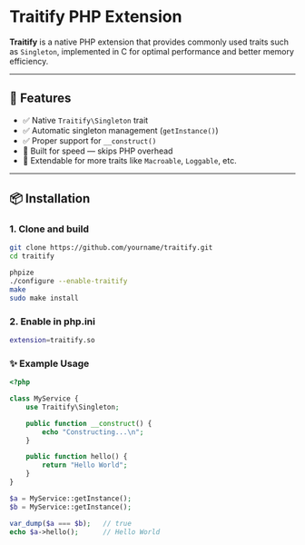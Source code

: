 # Traitify PHP Extension

**Traitify** is a native PHP extension that provides commonly used traits such as `Singleton`, implemented in C for optimal performance and better memory efficiency.

---

## 🧩 Features

- ✅ Native `Traitify\Singleton` trait
- ✅ Automatic singleton management (`getInstance()`)
- ✅ Proper support for `__construct()`
- 🚀 Built for speed — skips PHP overhead
- 🧠 Extendable for more traits like `Macroable`, `Loggable`, etc.

---

## 📦 Installation

### 1. Clone and build

```bash
git clone https://github.com/yourname/traitify.git
cd traitify

phpize
./configure --enable-traitify
make
sudo make install
```


### 2. Enable in php.ini
```bash
extension=traitify.so
```

### ✨ Example Usage
 

```php
<?php

class MyService {
    use Traitify\Singleton;

    public function __construct() {
        echo "Constructing...\n";
    }

    public function hello() {
        return "Hello World";
    }
}

$a = MyService::getInstance();
$b = MyService::getInstance();

var_dump($a === $b);   // true
echo $a->hello();      // Hello World
```


